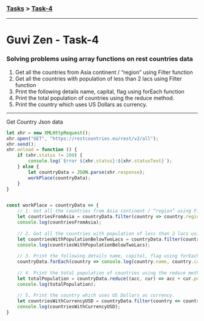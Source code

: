 ### [Tasks](https://github.com/MaitreyaSahu/guvi-zen-tasks#guvi-zen-tasks) > [Task-4](#guvi-zen---task-4)
---

# Guvi Zen - Task-4

### Solving problems using array functions on rest countries data

1. Get all the countries from Asia continent / “region” using Filter function
2. Get all the countries with population of less than 2 lacs using Filter function
3. Print the following details name, capital, flag using forEach function
4. Print the total population of countries using the reduce method.
5. Print the country which uses US Dollars as currency.

---
Get Country Json data
```javascript
let xhr = new XMLHttpRequest();
xhr.open("GET", "https://restcountries.eu/rest/v2/all");
xhr.send();
xhr.onload = function () {
    if (xhr.status != 200) {
        console.log(`Error ${xhr.status}:${xhr.statusText}`);
    } else {
        let countryData = JSON.parse(xhr.response);
        workPlace(countryData);
    }
}


const workPlace = countryData => {
    // 1. Get all the countries from Asia continent / “region” using Filter function
    let countriesFromAsia = countryData.filter(country => country.region === 'Asia');
    console.log(countriesFromAsia);
    
    // 2. Get all the countries with population of less than 2 lacs using Filter function
    let countriesWithPopulationBelowTwoLacs = countryData.filter(country => country.population < 200000);
    console.log(countriesWithPopulationBelowTwoLacs);
    
    // 3. Print the following details name, capital, flag using forEach function
    countryData.forEach(country => console.log(country.name, country.capital, country.flag));
    
    // 4. Print the total population of countries using the reduce method.
    let totalPopulation = countryData.reduce((acc, cur) => acc + cur.population, 0);
    console.log(totalPopulation);
    
    // 5. Print the country which uses US Dollars as currency.
    let countriesWithCurrencyUSD = countryData.filter(country => country.currencies[0].code === "USD");
    console.log(countriesWithCurrencyUSD);
}
```
